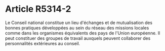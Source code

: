 # Article R5314-2

Le Conseil national constitue un lieu d'échanges et de mutualisation des bonnes pratiques développées au sein du réseau des missions locales comme dans les organismes équivalents des pays de l'Union européenne. Il peut constituer des groupes de travail auxquels peuvent collaborer des personnalités extérieures au conseil.